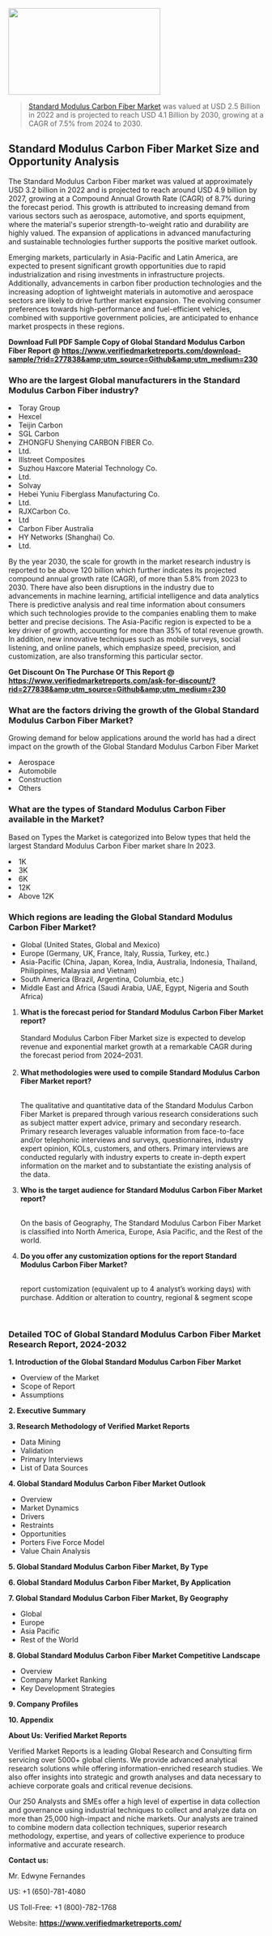 <img src="https://ffe5etoiles.com/wp-content/uploads/2024/12/MST1-300x171.png" alt="" width="300" height="171" class="alignnone size-medium wp-image-20088" /><blockquote><p><p><a href="https://www.verifiedmarketreports.com/download-sample/?rid=277838&utm_source=Github&utm_medium=230" target="_blank">Standard Modulus Carbon Fiber Market</a> was valued at USD 2.5 Billion in 2022 and is projected to reach USD 4.1 Billion by 2030, growing at a CAGR of 7.5% from 2024 to 2030.</p></blockquote><p><h2>Standard Modulus Carbon Fiber Market Size and Opportunity Analysis</h2><p>The Standard Modulus Carbon Fiber market was valued at approximately USD 3.2 billion in 2022 and is projected to reach around USD 4.9 billion by 2027, growing at a Compound Annual Growth Rate (CAGR) of 8.7% during the forecast period. This growth is attributed to increasing demand from various sectors such as aerospace, automotive, and sports equipment, where the material's superior strength-to-weight ratio and durability are highly valued. The expansion of applications in advanced manufacturing and sustainable technologies further supports the positive market outlook.</p><p>Emerging markets, particularly in Asia-Pacific and Latin America, are expected to present significant growth opportunities due to rapid industrialization and rising investments in infrastructure projects. Additionally, advancements in carbon fiber production technologies and the increasing adoption of lightweight materials in automotive and aerospace sectors are likely to drive further market expansion. The evolving consumer preferences towards high-performance and fuel-efficient vehicles, combined with supportive government policies, are anticipated to enhance market prospects in these regions.</p></p><p class=""><strong>Download Full PDF Sample Copy of Global Standard Modulus Carbon Fiber Report @ <a href="https://www.verifiedmarketreports.com/download-sample/?rid=277838&amp;utm_source=Github&amp;utm_medium=230" target="_blank">https://www.verifiedmarketreports.com/download-sample/?rid=277838&amp;utm_source=Github&amp;utm_medium=230</a></strong></p><h3 id="" class="">Who are the largest Global manufacturers in the Standard Modulus Carbon Fiber industry?</h3><p><li>Toray Group</li><li> Hexcel</li><li> Teijin Carbon</li><li> SGL Carbon</li><li> ZHONGFU Shenying CARBON FIBER Co.</li><li> Ltd.</li><li> Illstreet Composites</li><li> Suzhou Haxcore Material Technology Co.</li><li> Ltd.</li><li> Solvay</li><li> Hebei Yuniu Fiberglass Manufacturing Co.</li><li>Ltd.</li><li> RJXCarbon Co.</li><li> Ltd</li><li> Carbon Fiber Australia</li><li> HY Networks (Shanghai) Co.</li><li> Ltd.</li></p><div class=""><div class="" dir="" data-message-author-role="" data-message-id="" data-message-model-slug=""><div class=""><div class=""><div class=""><div class="" dir="" data-message-author-role="" data-message-id="" data-message-model-slug=""><div class=""><div class=""><p>By the year 2030, the scale for growth in the market research industry is reported to be above 120 billion which further indicates its projected compound annual growth rate (CAGR), of more than 5.8% from 2023 to 2030. There have also been disruptions in the industry due to advancements in machine learning, artificial intelligence and data analytics There is predictive analysis and real time information about consumers which such technologies provide to the companies enabling them to make better and precise decisions. The Asia-Pacific region is expected to be a key driver of growth, accounting for more than 35% of total revenue growth. In addition, new innovative techniques such as mobile surveys, social listening, and online panels, which emphasize speed, precision, and customization, are also transforming this particular sector.</p><p><strong>Get Discount On The Purchase Of This Report @&nbsp; <a href="https://www.verifiedmarketreports.com/ask-for-discount/?rid=277838&amp;utm_source=Github&amp;utm_medium=230" target="_blank">https://www.verifiedmarketreports.com/ask-for-discount/?rid=277838&amp;utm_source=Github&amp;utm_medium=230</a></strong></p></div></div></div></div></div></div></div></div><h3 id="" class="">What are the factors driving the growth of the Global Standard Modulus Carbon Fiber Market?</h3><p id="" class="">Growing demand for below applications around the world has had a direct impact on the growth of the Global Standard Modulus Carbon Fiber Market</p><p id="" class=""><li>Aerospace</li><li> Automobile</li><li> Construction</li><li> Others</li></p><h3 id="" class="">What are the types of Standard Modulus Carbon Fiber available in the Market?</h3><p id="" class="">Based on Types the Market is categorized into Below types that held the largest Standard Modulus Carbon Fiber market share In 2023.</p><p id="" class=""><li>1K</li><li> 3K</li><li> 6K</li><li> 12K</li><li> Above 12K</li></p><h3 id="" class="">Which regions are leading the Global Standard Modulus Carbon Fiber Market?</h3><ul><li>Global (United States, Global and Mexico)</li><li>Europe (Germany, UK, France, Italy, Russia, Turkey, etc.)</li><li>Asia-Pacific (China, Japan, Korea, India, Australia, Indonesia, Thailand, Philippines, Malaysia and Vietnam)</li><li>South America (Brazil, Argentina, Columbia, etc.)</li><li>Middle East and Africa (Saudi Arabia, UAE, Egypt, Nigeria and South Africa)</li></ul><p><ol><li><strong>What is the forecast period for Standard Modulus Carbon Fiber Market report?<br /></strong><br /><span data-sheets-root="1" data-sheets-value="{&quot;1&quot;:2,&quot;2&quot;:&quot;XXXX size is expected to develop revenue and exponential market growth at a remarkable CAGR during the forecast period from 2024&ndash;2030.&quot;}" data-sheets-userformat="{&quot;2&quot;:12674,&quot;4&quot;:{&quot;1&quot;:2,&quot;2&quot;:16776960},&quot;10&quot;:2,&quot;11&quot;:0,&quot;15&quot;:&quot;Arial&quot;,&quot;16&quot;:12}">Standard Modulus Carbon Fiber Market size is expected to develop revenue and exponential market growth at a remarkable CAGR during the forecast period from 2024&ndash;2031.</span><br /><br /></li><li><strong>What methodologies were used to compile Standard Modulus Carbon Fiber Market report?<br /><br /></strong><p>The qualitative and quantitative data of the&nbsp;Standard Modulus Carbon Fiber Market is prepared through various research considerations such as subject matter expert advice, primary and secondary research. Primary research leverages valuable information from face-to-face and/or telephonic interviews and surveys, questionnaires, industry expert opinion, KOLs, customers, and others. Primary interviews are conducted regularly with industry experts to create in-depth expert information on the market and to substantiate the existing analysis of the data.&nbsp;</p></li><li><strong>Who is the target audience for Standard Modulus Carbon Fiber Market report?<br /><br /></strong><p>On the basis of Geography, The&nbsp;Standard Modulus Carbon Fiber Market is classified into North America, Europe, Asia Pacific, and the Rest of the world.</p></li><li><strong>Do you offer any customization options for the report Standard Modulus Carbon Fiber Market?<br /><br /></strong><p>report customization (equivalent up to 4 analyst&rsquo;s working days) with purchase. Addition or alteration to country, regional &amp; segment scope</p><p>&nbsp;</p></li></ol></p><h3 id="" class="">Detailed TOC of Global Standard Modulus Carbon Fiber Market Research Report, 2024-2032</h3><p id="" class=""><strong>1. Introduction of the Global Standard Modulus Carbon Fiber Market</strong></p><ul><li>Overview of the Market</li><li>Scope of Report</li><li>Assumptions</li></ul><p id="" class=""><strong>2. Executive Summary</strong></p><p id="" class=""><strong>3. Research Methodology of&nbsp;Verified Market Reports</strong></p><ul><li>Data Mining</li><li>Validation</li><li>Primary Interviews</li><li>List of Data Sources</li></ul><p id="" class=""><strong>4. Global Standard Modulus Carbon Fiber Market Outlook</strong></p><ul><li>Overview</li><li>Market Dynamics</li><li>Drivers</li><li>Restraints</li><li>Opportunities</li><li>Porters Five Force Model</li><li>Value Chain Analysis</li></ul><p id="" class=""><strong>5. Global Standard Modulus Carbon Fiber Market, By&nbsp;Type</strong></p><p id="" class=""><strong>6. Global Standard Modulus Carbon Fiber Market, By Application</strong></p><p id="" class=""><strong>7. Global Standard Modulus Carbon Fiber Market, By Geography</strong></p><ul><li>Global</li><li>Europe</li><li>Asia Pacific</li><li>Rest of the World</li></ul><p id="" class=""><strong>8. Global Standard Modulus Carbon Fiber Market Competitive Landscape</strong></p><ul><li>Overview</li><li>Company Market Ranking</li><li>Key Development Strategies</li></ul><p id="" class=""><strong>9. Company Profiles</strong></p><p id="" class=""><strong>10. Appendix</strong></p><p id="" class=""><strong>About Us: Verified Market Reports</strong></p><p id="" class="">Verified Market Reports is a leading Global Research and Consulting firm servicing over 5000+ global clients. We provide advanced analytical research solutions while offering information-enriched research studies. We also offer insights into strategic and growth analyses and data necessary to achieve corporate goals and critical revenue decisions.</p><p id="" class="">Our 250 Analysts and SMEs offer a high level of expertise in data collection and governance using industrial techniques to collect and analyze data on more than 25,000 high-impact and niche markets. Our analysts are trained to combine modern data collection techniques, superior research methodology, expertise, and years of collective experience to produce informative and accurate research.</p><p id="" class=""><strong>Contact us:</strong></p><p id="" class="">Mr. Edwyne Fernandes</p><p id="" class="">US: +1 (650)-781-4080</p><p id="" class="">US Toll-Free: +1 (800)-782-1768</p><p id="" class="">Website: <a target="" data-test-app-aware-link=""><strong>https://www.verifiedmarketreports.com/</strong></a></p>
